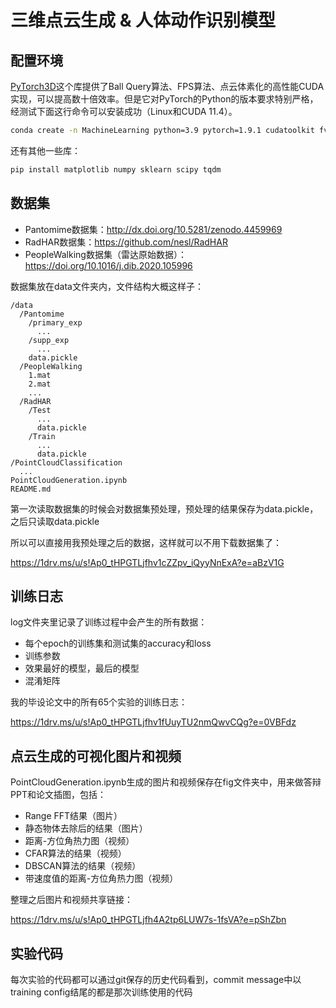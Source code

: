 # 三维点云生成 & 人体动作识别模型

## 配置环境

[PyTorch3D](https://pytorch3d.readthedocs.io/en/latest/overview.html)这个库提供了Ball Query算法、FPS算法、点云体素化的高性能CUDA实现，可以提高数十倍效率。但是它对PyTorch的Python的版本要求特别严格，经测试下面这行命令可以安装成功（Linux和CUDA 11.4）。

```bash
conda create -n MachineLearning python=3.9 pytorch=1.9.1 cudatoolkit fvcore iopath pytorch3d -c pytorch3d -c pytorch -c fvcore -c iopath -c conda-forge
```

还有其他一些库：

```bash
pip install matplotlib numpy sklearn scipy tqdm
```

## 数据集

* Pantomime数据集：http://dx.doi.org/10.5281/zenodo.4459969
* RadHAR数据集：https://github.com/nesl/RadHAR
* PeopleWalking数据集（雷达原始数据）：https://doi.org/10.1016/j.dib.2020.105996

数据集放在data文件夹内，文件结构大概这样子：

```
/data
  /Pantomime
    /primary_exp
      ...
    /supp_exp
      ...
    data.pickle
  /PeopleWalking
    1.mat
    2.mat
    ...
  /RadHAR
    /Test
      ...
      data.pickle
    /Train
      ...
      data.pickle
/PointCloudClassification
  ...
PointCloudGeneration.ipynb
README.md
```

第一次读取数据集的时候会对数据集预处理，预处理的结果保存为data.pickle，之后只读取data.pickle

所以可以直接用我预处理之后的数据，这样就可以不用下载数据集了：

https://1drv.ms/u/s!Ap0_tHPGTLjfhv1cZZpv_iQyyNnExA?e=aBzV1G

## 训练日志

log文件夹里记录了训练过程中会产生的所有数据：
* 每个epoch的训练集和测试集的accuracy和loss
* 训练参数
* 效果最好的模型，最后的模型
* 混淆矩阵

我的毕设论文中的所有65个实验的训练日志：

https://1drv.ms/u/s!Ap0_tHPGTLjfhv1fUuyTU2nmQwvCQg?e=0VBFdz

## 点云生成的可视化图片和视频

PointCloudGeneration.ipynb生成的图片和视频保存在fig文件夹中，用来做答辩PPT和论文插图，包括：
* Range FFT结果（图片）
* 静态物体去除后的结果（图片）
* 距离-方位角热力图（视频）
* CFAR算法的结果（视频）
* DBSCAN算法的结果（视频）
* 带速度值的距离-方位角热力图（视频）

整理之后图片和视频共享链接：

https://1drv.ms/u/s!Ap0_tHPGTLjfh4A2tp6LUW7s-1fsVA?e=pShZbn

## 实验代码

每次实验的代码都可以通过git保存的历史代码看到，commit message中以training config结尾的都是那次训练使用的代码

